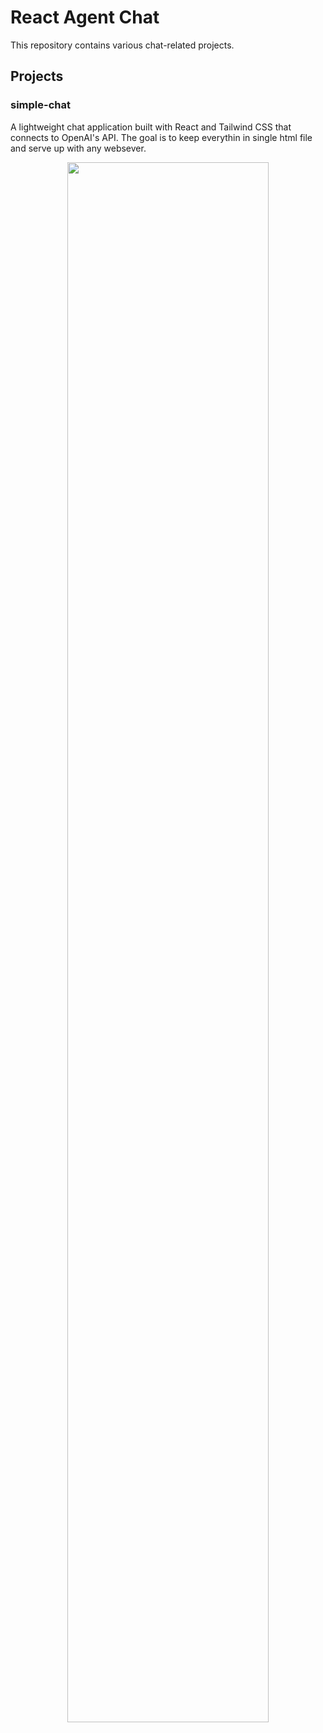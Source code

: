 # React Agent Chat

This repository contains various chat-related projects.

## Projects

### simple-chat
A lightweight chat application built with React and Tailwind CSS that connects to OpenAI's API. The goal is to keep everythin in single html file and serve up with any websever.

<p align="center">
  <img src="https://github.com/user-attachments/assets/df831432-b0c3-4094-8241-e8322e94ee7f" width="80%"/>
</p>

